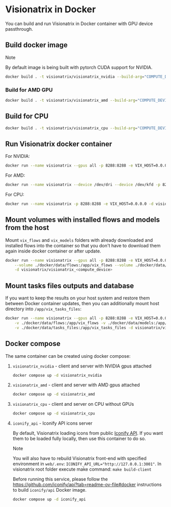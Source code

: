 # Visionatrix in Docker

You can build and run Visionatrix in Docker container with GPU device passthrough.

## Build docker image

> [!NOTE]
> By default image is being built with pytorch CUDA support for NVIDIA.

```bash
docker build . -t visionatrix/visionatrix_nvidia --build-arg="COMPUTE_DEVICE=CUDA"
```

### Build for AMD GPU

```bash
docker build . -t visionatrix/visionatrix_amd --build-arg="COMPUTE_DEVICE=ROCM"
```

## Build for CPU

```bash
docker build . -t visionatrix/visionatrix_cpu --build-arg="COMPUTE_DEVICE=CPU"
```

## Run Visionatrix docker container

For NVIDIA:

```bash
docker run --name visionatrix --gpus all -p 8288:8288 -e VIX_HOST=0.0.0.0 -d visionatrix/visionatrix_nvidia
```

For AMD:

```bash
docker run --name visionatrix --device /dev/dri --device /dev/kfd -p 8288:8288 -e VIX_HOST=0.0.0.0 -d visionatrix/visionatrix_amd
```

For CPU:

```bash
docker run --name visionatrix -p 8288:8288 -e VIX_HOST=0.0.0.0 -d visionatrix/visionatrix_cpu
```

## Mount volumes with installed flows and models from the host

Mount `vix_flows` and `vix_models` folders with already downloaded and installed flows into
the container so that you don't have to download them again inside docker container or after update.

```bash
docker run --name visionatrix --gpus all -p 8288:8288 -e VIX_HOST=0.0.0.0 \
	--volume ./docker/data/flows:/app/vix_flows --volume ./docker/data/models:/app/vix_models \
	-d visionatrix/visionatrix_<compute_device>
```

## Mount tasks files outputs and database

If you want to keep the results on your host system and restore them between Docker container updates,
then you can additionally mount host directory into `/app/vix_tasks_files`:

```bash
docker run --name visionatrix --gpus all -p 8288:8288 -e VIX_HOST=0.0.0.0 \
	-v ./docker/data/flows:/app/vix_flows -v ./docker/data/models:/app/vix_models \
	-v ./docker/data/tasks_files:/app/vix_tasks_files -d visionatrix/visionatrix_<compute_device>
```

## Docker compose

The same container can be created using docker compose:

1. `visionatrix_nvidia` - client and server with NVIDIA gpus attached

    ```bash
    docker compose up -d visionatrix_nvidia
    ```

2. `visionatrix_amd` - client and server with AMD gpus attached

    ```bash
    docker compose up -d visionatrix_amd
    ```

3. `visionatrix_cpu` - client and server on CPU without GPUs

    ```bash
    docker compose up -d visionatrix_cpu
    ```

4. `iconify_api` - Iconify API icons server

    By default, Visionatrix loading icons from public [Iconify API](https://iconify.design/docs/api/#public-api). If you want them to be loaded fully locally, then use this container to do so.

    > [!NOTE]
    > You will also have to rebuild Visionatrix front-end with specified environment
    > in `web/.env`: `ICONIFY_API_URL="http://127.0.0.1:3001"`.
    > In visionatrix root folder execute make command: `make build-client`


    Before running this service, please follow the https://github.com/iconify/api?tab=readme-ov-file#docker instructions to build `iconify/api` Docker image.

    ```bash
    docker compose up -d iconify_api
    ```
